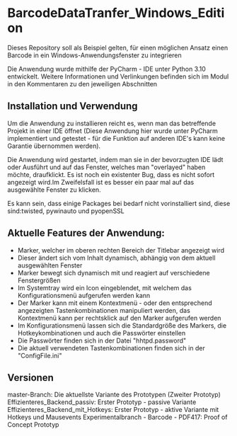 # BarcodeDataTranfer_Windows_Edition
Dieses Repository soll als Beispiel gelten, für einen möglichen Ansatz einen Barcode in ein Windows-Anwendungsfenster zu integrieren

Die Anwendung wurde mithilfe der PyCharm - IDE unter Python 3.10 entwickelt.
Weitere Informationen und Verlinkungen befinden sich im Modul in den Kommentaren zu den jeweiligen Abschnitten

## Installation und Verwendung
Um die Anwendung zu installieren reicht es, wenn man das betreffende Projekt in einer IDE öffnet (Diese Anwendung hier wurde unter PyCharm implementiert und getestet - für die Funktion auf anderen IDE's kann keine Garantie übernommen werden).

Die Anwendung wird  gestartet, indem man sie in der bevorzugten IDE lädt oder Ausführt und auf das Fenster, welches man "overlayed" haben möchte, draufklickt. Es ist noch ein existenter Bug, dass es nicht sofort angezeigt wird.Im Zweifelsfall ist es besser ein paar mal auf das ausgewählte Fenster zu klicken.

Es kann sein, dass einige Packages bei bedarf nicht vorinstalliert sind, diese sind:twisted, pywinauto und pyopenSSL



## Aktuelle Features der Anwendung:
- Marker, welcher im oberen rechten Bereich der Titlebar angezeigt wird 
- Dieser ändert sich vom Inhalt dynamisch, abhängig von dem aktuell ausgewählten Fenster
- Marker bewegt sich dynamisch mit und reagiert auf verschiedene Fenstergrößen
- Im Systemtray wird ein Icon eingeblendet, mit welchem das Konfigurationsmenü aufgerufen werden kann
- Der Marker kann mit einem Kontextmenü - oder den entsprechend angezeigten Tastenkombinationen manipuliert werden, das Kontextmenü kann per rechtsklick auf den Marker aufgerufen werden
- Im Konfigurationsmenü lassen sich die Standardgröße des Markers, die Hotkeykombinationen und auch die Passwörter einstellen
- Die Passwörter finden sich in der Datei "hhtpd.password"
- Die aktuell verwendeten Tastenkombinationen finden sich in der "ConfigFile.ini"

## Versionen
master-Branch: Die aktuellste Variante des Prototypen (Zweiter Prototyp)
Effizienteres_Backend_passiv: Erster Prototyp - passive Variante
Effizienteres_Backend_mit_Hotkeys: Erster Prototyp - aktive Variante mit Hotkeys und Mausevents
Experimentalbranch - Barcode - PDF417: Proof of Concept Prototyp


